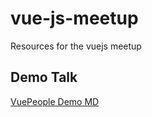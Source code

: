 # vue-js-meetup
Resources for the vuejs meetup

## Demo Talk
[VuePeople Demo MD](https://github.com/pulilab/vue-js-meetup/blob/master/DEMO.md)
